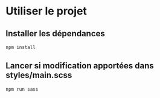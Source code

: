 # Utiliser le projet

## Installer les dépendances
`npm install`

## Lancer si modification apportées dans styles/main.scss
`npm run sass`